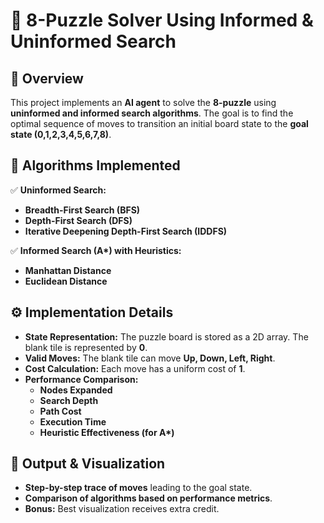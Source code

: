 # 🧩 8-Puzzle Solver Using Informed & Uninformed Search  

## 📌 Overview  
This project implements an **AI agent** to solve the **8-puzzle** using **uninformed and informed search algorithms**. The goal is to find the optimal sequence of moves to transition an initial board state to the **goal state (0,1,2,3,4,5,6,7,8)**.  

## 🎯 Algorithms Implemented  
✅ **Uninformed Search:**  
- **Breadth-First Search (BFS)**  
- **Depth-First Search (DFS)**  
- **Iterative Deepening Depth-First Search (IDDFS)**  

✅ **Informed Search (A\*) with Heuristics:**  
- **Manhattan Distance**  
- **Euclidean Distance**  

## ⚙️ Implementation Details  
- **State Representation:** The puzzle board is stored as a 2D array. The blank tile is represented by **0**.  
- **Valid Moves:** The blank tile can move **Up, Down, Left, Right**.  
- **Cost Calculation:** Each move has a uniform cost of **1**.  
- **Performance Comparison:**  
  - **Nodes Expanded**  
  - **Search Depth**  
  - **Path Cost**  
  - **Execution Time**  
  - **Heuristic Effectiveness (for A\*)**  

## 📄 Output & Visualization  
- **Step-by-step trace of moves** leading to the goal state.  
- **Comparison of algorithms based on performance metrics**.  
- **Bonus:** Best visualization receives extra credit.  
